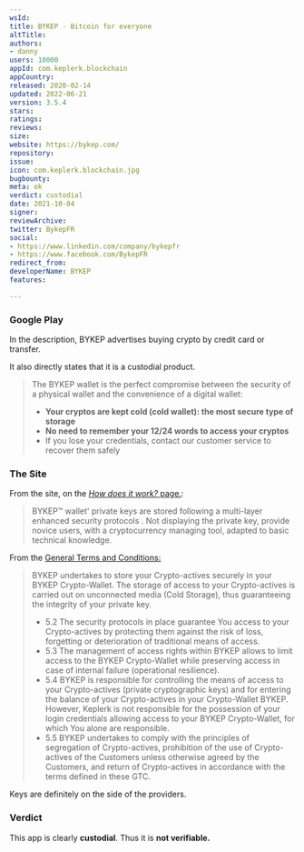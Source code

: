 ```yaml
---
wsId: 
title: BYKEP - Bitcoin for everyone
altTitle: 
authors:
- danny
users: 10000
appId: com.keplerk.blockchain
appCountry: 
released: 2020-02-14
updated: 2022-06-21
version: 3.5.4
stars: 
ratings: 
reviews: 
size: 
website: https://bykep.com/
repository: 
issue: 
icon: com.keplerk.blockchain.jpg
bugbounty: 
meta: ok
verdict: custodial
date: 2021-10-04
signer: 
reviewArchive: 
twitter: BykepFR
social:
- https://www.linkedin.com/company/bykepfr
- https://www.facebook.com/BykepFR
redirect_from: 
developerName: BYKEP
features: 

---
```


### Google Play
In the description, BYKEP advertises buying crypto by credit card or transfer.

It also directly states that it is a custodial product.

> The BYKEP wallet is the perfect compromise between the security of a physical wallet and the convenience of a digital wallet:
> - __Your cryptos are kept cold (cold wallet): the most secure type of storage__
> - __No need to remember your 12/24 words to access your cryptos__
> - If you lose your credentials, contact our customer service to recover them safely

### The Site
From the site, on the [_How does it work?_ page.](https://bykep.com/en/how-does-it-work):

> BYKEP™ wallet' private keys are stored following a multi-layer enhanced security protocols . Not displaying the private key, provide novice users, with a cryptocurrency managing tool, adapted to basic technical knowledge.

From the [General Terms and Conditions:](https://bykep.com/en/terms-of-sales-wallet)

> BYKEP undertakes to store your Crypto-actives securely in your BYKEP Crypto-Wallet. The storage of access to your Crypto-actives is carried out on unconnected media (Cold Storage), thus guaranteeing the integrity of your private key.
> - 5.2 The security protocols in place guarantee You access to your Crypto-actives by protecting them against the risk of loss, forgetting or deterioration of traditional means of access.
> - 5.3 The management of access rights within BYKEP allows to limit access to the BYKEP Crypto-Wallet while preserving access in case of internal failure (operational resilience).
> - 5.4 BYKEP is responsible for controlling the means of access to your Crypto-actives (private cryptographic keys) and for entering the balance of your Crypto-actives in your Crypto-Wallet BYKEP. However, Keplerk is not responsible for the possession of your login credentials allowing access to your BYKEP Crypto-Wallet, for which You alone are responsible.
> - 5.5 BYKEP undertakes to comply with the principles of segregation of Crypto-actives, prohibition of the use of Crypto-actives of the Customers unless otherwise agreed by the Customers, and return of Crypto-actives in accordance with the terms defined in these GTC.

Keys are definitely on the side of the providers.

### Verdict
This app is clearly **custodial**. Thus it is **not verifiable.**

